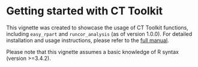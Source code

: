# Getting started with CT Toolkit
This vignette was created to showcase the usage of CT Toolkit functions, including `easy_rpart` and `runcor_analysis` (as of version 1.0.0). For detailed installation and usage instructions, please refer to the  [full manual](https://github.com/Deniz-Koseoglu/CT-Toolkit/blob/master/README.md).

Please note that this vignette assumes a basic knowledge of R syntax (version >=3.4.2).
